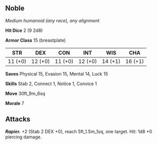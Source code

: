 ## Noble

*Medium humanoid (any race), any alignment*

**Hit Dice** 2 (9 2d8)

**Armor Class** 15 (breastplate)

| STR     | DEX     | CON     | INT     | WIS     | CHA     |
|---------|---------|---------|---------|---------|---------|
| 11 (+0) | 12 (+0) | 11 (+0) | 12 (+0) | 14 (+1) | 16 (+1) |

**Saves** Physical 15, Evasion 15, Mental 14, Luck 15

**Skills** Stab 2, Connect 1, Notice 1, Convice 1

**Move** 30ft_9m_6sq

**Morale** 7

## Attacks

***Rapier.*** +2 (Stab 2 DEX +0), reach 5ft_1.5m_1sq, one target. Hit: 1d8 +0 piercing damage.

